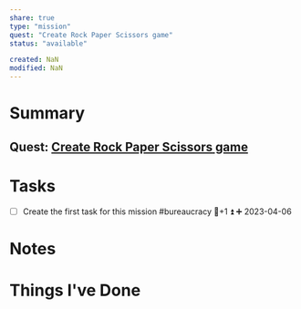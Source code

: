 ```yaml
---
share: true
type: "mission"
quest: "Create Rock Paper Scissors game"
status: "available"

created: NaN 
modified: NaN
---
```

 
# Summary
## Quest: [Create Rock Paper Scissors game](../../07%20-%20Application%20%F0%9F%A6%AB/00%20-%20Video%20Game%20Projects%20%F0%9F%A7%A9/Create%20Rock%20Paper%20Scissors%20game.md)
# Tasks
- [ ] Create the first task for this mission #bureaucracy 🥄+1 ⏫ ➕ 2023-04-06
# Notes

# Things I've Done